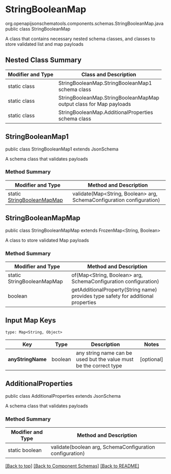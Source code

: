 # StringBooleanMap
org.openapijsonschematools.components.schemas.StringBooleanMap.java
public class StringBooleanMap

A class that contains necessary nested schema classes, and classes to store validated list and map payloads

## Nested Class Summary
| Modifier and Type | Class and Description |
| ----------------- | ---------------------- |
| static class | StringBooleanMap.StringBooleanMap1<br> schema class |
| static class | StringBooleanMap.StringBooleanMapMap<br> output class for Map payloads |
| static class | StringBooleanMap.AdditionalProperties<br> schema class |

## StringBooleanMap1
public class StringBooleanMap1
extends JsonSchema

A schema class that validates payloads

### Method Summary
| Modifier and Type | Method and Description |
| ----------------- | ---------------------- |
| static [StringBooleanMapMap](#stringbooleanmapmap) | validate(Map<String, Boolean> arg, SchemaConfiguration configuration) |

## StringBooleanMapMap
public class StringBooleanMapMap
extends FrozenMap<String, Boolean>

A class to store validated Map payloads

### Method Summary
| Modifier and Type | Method and Description |
| ----------------- | ---------------------- |
| static StringBooleanMapMap | of(Map<String, Boolean> arg, SchemaConfiguration configuration) |
| boolean | getAdditionalProperty(String name)<br>provides type safety for additional properties |

## Input Map Keys
```
type: Map<String, Object>
```
Key | Type |  Description | Notes
------------ | ------------- | ------------- | -------------
**anyStringName** | boolean | any string name can be used but the value must be the correct type | [optional]

## AdditionalProperties
public class AdditionalProperties
extends JsonSchema

A schema class that validates payloads

### Method Summary
| Modifier and Type | Method and Description |
| ----------------- | ---------------------- |
| static boolean | validate(boolean arg, SchemaConfiguration configuration) |

[[Back to top]](#top) [[Back to Component Schemas]](../../../README.md#Component-Schemas) [[Back to README]](../../../README.md)
